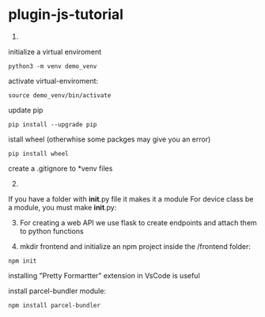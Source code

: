 # plugin-js-tutorial

1)

initialize a virtual enviroment

```
python3 -m venv demo_venv
```

activate virtual-enviroment:

```
source demo_venv/bin/activate
```

update pip

```
pip install --upgrade pip
```

istall wheel (otherwhise some packges may give you an error)

```
pip install wheel
```

create a .gitignore to *venv files

2)
If you have a folder with __init__.py file it makes it a module
For device class be a module, you must make __init__.py:

3) For creating a web API we use flask to create endpoints and attach them to python functions

4) mkdir frontend and initialize an npm project inside the /frontend folder:

```
npm init
```

installing "Pretty Formartter" extension in VsCode is useful

install parcel-bundler module:

```
npm install parcel-bundler
```

